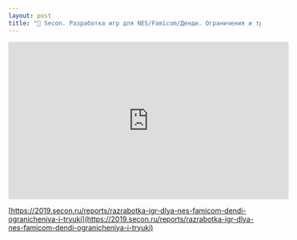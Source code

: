 ```yaml
---
layout: post
title: "🎤 Secon. Разработка игр для NES/Famicom/Денди. Ограничения и трюки"
---
```


<iframe width="560" height="315" src="https://www.youtube.com/embed/sP60Wn6SFuc" frameborder="0" allow="autoplay; encrypted-media" allowfullscreen></iframe>

[https://2019.secon.ru/reports/razrabotka-igr-dlya-nes-famicom-dendi-ogranicheniya-i-tryuki](https://2019.secon.ru/reports/razrabotka-igr-dlya-nes-famicom-dendi-ogranicheniya-i-tryuki)